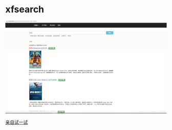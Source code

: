 # xfsearch


 <img src="/image/show.png" alt="Ö÷Ò³" style="max-width:100%;"><br/>

<a href="http://www.lotcloudy.com/xfsearch/search.do?text=%E6%AD%BB%E4%BE%8D2">亲自试一试</a>
